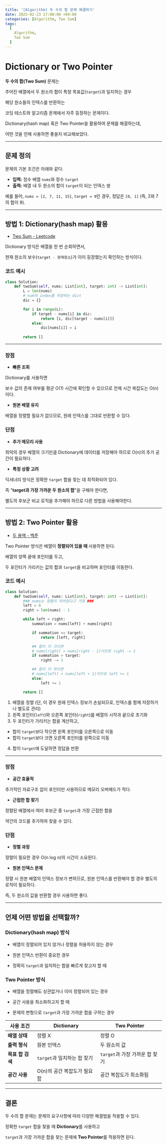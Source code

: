 ```yaml
---
title: '[Algorithm] 두 수의 합 문제 해결하기'
date: 2025-02-23 17:00:00 +09:00
categories: [Algorithm, Two Sum]
tags:
  [
    Algorithm,
    Two Sum
  ]
---
```


# Dictionary or Two Pointer

**두 수의 합(Two Sum)** 문제는 

주어진 배열에서 두 원소의 합이 특정 목표값(`target`)과 일치하는 경우 

해당 원소들의 인덱스를 반환하는 

코딩 테스트와 알고리즘 문제에서 자주 등장하는 문제이다.

Dictionary(hash map) 혹은 Two Pointer을 활용하여 문제를 해결하는데,

어떤 것을 언제 사용하면 좋을지 비교해보았다.

---

## 문제 정의

문제의 기본 조건은 아래와 같다.

- **입력:** 정수 배열 `nums`와 정수 `target`
- **출력:** 배열 내 두 원소의 합이 `target`이 되는 인덱스 쌍

예를 들어, `nums = [2, 7, 11, 15]`, `target = 9`인 경우, 정답은 `[0, 1]` (즉, 2와 7의 합이 9).

---

## 방법 1: Dictionary(hash map) 활용

- [Two Sum - Leetcode](https://leetcode.com/problems/two-sum/description/)

Dictionary 방식은 배열을 한 번 순회하면서, 

현재 원소의 보수(`target - 현재원소`)가 이미 등장했는지 확인하는 방식이다.

### 코드 예시

```python
class Solution:
    def twoSum(self, nums: List[int], target: int) -> List[int]:
        L = len(nums)
        # num의 index를 저장하는 dict
        dic = {}

        for i in range(L):
            if target - nums[i] in dic:
                return [i, dic[target - nums[i]]]
            else:
                dic[nums[i]] = i
        
        return []
```

---

### 장점

- **빠른 조회** 

Dictionary를 사용하면 

보수 값의 존재 여부를 평균 O(1) 시간에 확인할 수 있으므로 전체 시간 복잡도는 O(n)이다.

- **원본 배열 유지** 

배열을 정렬할 필요가 없으므로, 원래 인덱스를 그대로 반환할 수 있다.

### 단점
- **추가 메모리 사용** 

최악의 경우 배열의 크기만큼 Dictionary에 데이터를 저장해야 하므로 O(n)의 추가 공간이 필요하다.


- **특정 상황 고려** 

딕셔너리 방식은 정확한 `target` 합을 찾는 데 최적화되어 있다.

즉 "**target과 가장 가까운 두 원소의 합**"을 구해야 한다면, 

별도의 후보군 비교 로직을 추가해야 하므로 다른 방법을 사용해야한다.

---

## 방법 2: Two Pointer 활용

- [두 용액 - 백준](https://www.acmicpc.net/problem/2470)

Two Pointer 방식은 배열이 **정렬되어 있을 때** 사용하면 된다.

배열의 양쪽 끝에 포인터를 두고, 

두 포인터가 가리키는 값의 합과 `target`을 비교하며 포인터를 이동한다.

### 코드 예시

```python
class Solution:
    def twoSum(self, nums: List[int], target: int) -> List[int]:
        ### nums는 정렬이 되어있다고 가정 ###
        left = 0
        right = len(nums) - 1

        while left < right:
            summation = nums[left] + nums[right]

            if summation == target:
                return [left, right]

            ## 합이 더 크다면 
            # nums[right] > nums[right - 1]이므로 right -= 1
            if summation > target:
                right -= 1

            ## 합이 더 작다면
            # nums[left] < nums[left + 1]이므로 left += 1
            else:
                left += 1

        return []
```

1. 배열을 정렬 (단, 이 경우 원래 인덱스 정보가 손실되므로, 인덱스를 함께 저장하거나 별도로 관리)
2. 왼쪽 포인터(`left`)와 오른쪽 포인터(`right`)를 배열의 시작과 끝으로 초기화
3. 두 포인터가 가리키는 합을 계산하고, 
  - 합이 `target`보다 작으면 왼쪽 포인터를 오른쪽으로 이동
  - 합이 `target`보다 크면 오른쪽 포인터를 왼쪽으로 이동
4. 합이 `target`에 도달하면 정답을 반환

---

### 장점

- **공간 효율적**

추가적인 자료구조 없이 포인터만 사용하므로 메모리 오버헤드가 적다.

- **근접한 합 찾기** 

정렬된 배열에서 여러 후보군 중 `target`과 가장 근접한 합을  

약간의 코드를 추가하여 찾을 수 있다.

### 단점

- **정렬 과정** 

정렬이 필요한 경우 O(n log n)의 시간이 소요된다.

- **원본 인덱스 문제** 

정렬 시 원본 배열의 인덱스 정보가 변하므로, 원본 인덱스를 반환해야 할 경우 별도의 로직이 필요하다.

즉, 두 원소의 값을 반환할 경우 사용하면 좋다.

---

## 언제 어떤 방법을 선택할까?

### Dictionary(hash map) 방식

- 배열이 정렬되어 있지 않거나 정렬을 허용하지 않는 경우

- 원본 인덱스 반환이 중요한 경우

- 정확히 `target`과 일치하는 합을 빠르게 찾고자 할 때

### Two Pointer 방식

- 배열을 정렬해도 상관없거나 이미 정렬되어 있는 경우

- 공간 사용을 최소화하고자 할 때

- 문제의 변형으로 `target`과 가장 가까운 합을 구하는 경우


| 사용 조건             | Dictionary | Two Pointer |
|----------------------|---------------------------------------------------------|-----------------------------------------------------------------|
| **배열 상태** | 정렬 X | 정렬 O |
| **출력 형식** | 원본 인덱스 | 두 원소의 값 |
| **목표 합 검색** | `target`과 일치하는 합 찾기 | `target`과 가장 가까운 합 찾기  |
| **공간 사용** | O(n)의 공간 복잡도가 필요함 | 공간 복잡도가 최소화됨 |

---

## 결론

두 수의 합 문제는 문제의 요구사항에 따라 다양한 해결법을 적용할 수 있다.

정확한 `target` 합을 찾을 때 **Dictionary**를 사용하고

`target`과 가장 가까운 합을 찾는 문제에 **Two Pointer**를 적용하면 된다.
  
